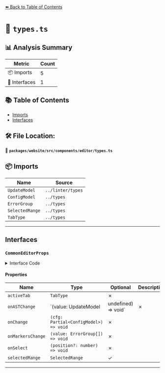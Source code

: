 [⬅️ Back to Table of Contents](../../../../../index.md)

# 📄 `types.ts`

## 📊 Analysis Summary

| Metric | Count |
|--------|-------|
| 📦 Imports | 5 |
| 📐 Interfaces | 1 |

## 📚 Table of Contents

- [Imports](#imports)
- [Interfaces](#interfaces)

## 🛠️ File Location:
📂 **`packages/website/src/components/editor/types.ts`**

## 📦 Imports

| Name | Source |
|------|--------|
| `UpdateModel` | `../linter/types` |
| `ConfigModel` | `../types` |
| `ErrorGroup` | `../types` |
| `SelectedRange` | `../types` |
| `TabType` | `../types` |


---

## Interfaces

### `CommonEditorProps`

<details><summary>Interface Code</summary>

```ts
export interface CommonEditorProps extends ConfigModel {
  readonly activeTab: TabType;
  readonly onASTChange: (value: UpdateModel | undefined) => void;
  readonly onChange: (cfg: Partial<ConfigModel>) => void;
  readonly onMarkersChange: (value: ErrorGroup[]) => void;
  readonly onSelect: (position?: number) => void;
  readonly selectedRange?: SelectedRange;
}
```
</details>

#### Properties

| Name | Type | Optional | Description |
|------|------|----------|-------------|
| `activeTab` | `TabType` | ✗ |  |
| `onASTChange` | `(value: UpdateModel | undefined) => void` | ✗ |  |
| `onChange` | `(cfg: Partial<ConfigModel>) => void` | ✗ |  |
| `onMarkersChange` | `(value: ErrorGroup[]) => void` | ✗ |  |
| `onSelect` | `(position?: number) => void` | ✗ |  |
| `selectedRange` | `SelectedRange` | ✓ |  |


---